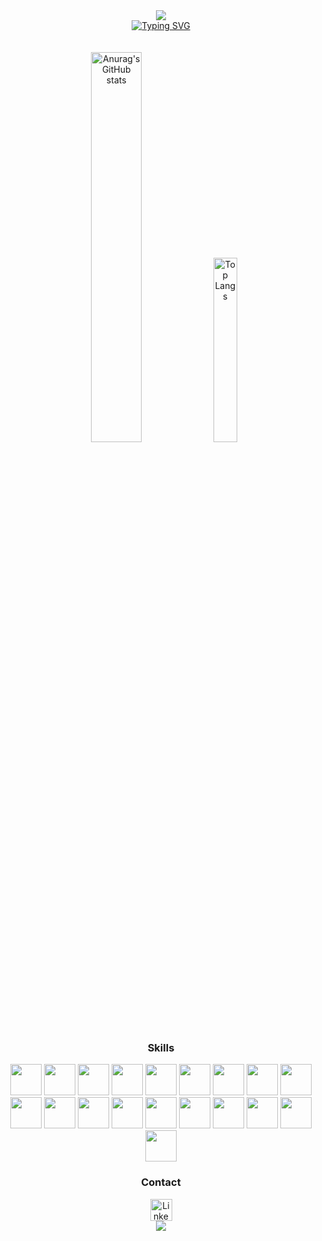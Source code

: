 <div align="center">
  <img src="https://capsule-render.vercel.app/api?type=waving&color=00CD0BFF&height=120&section=header">
</div>

<div align="center">
  <a href="https://git.io/typing-svg"><img src="https://readme-typing-svg.demolab.com?font=Fira+Code&weight=100&size=30&pause=1000&color=00CD0B&background=005F7100&center=true&vCenter=true&width=610&lines=Hello!+My+name+is+F%C3%A1bio+Casagrande+;I'm+a+Brazilian+Developer+Student.;Be+Welcome!+%3AD" alt="Typing SVG" /></a>
</div>
</br></br>
<div align="center">
  <img width="40%" src="https://github-readme-stats.vercel.app/api?username=fabi0casa&show_icons=true&theme=transparent&hide_border=true&title_color=55DF03&text_color=0f810f&icon_color=BA67EB" alt="Anurag's GitHub stats" max-width: 300px; height: 250px"/>
  <img width="27.5%" src="https://github-readme-stats.vercel.app/api/top-langs/?username=fabi0casa&layout=donut&theme=transparent&hide_border=true&title_color=55DF03&text_color=17C617&icon_color=71C771" alt="Top Langs" max-width: 300px; height: 250px "/>
</div>


<div align="center">
  <h3><strong>Skills</strong></h3>
</div>


<div align="center">
  <img src ="https://upload.wikimedia.org/wikipedia/commons/thumb/3/38/HTML5_Badge.svg/2048px-HTML5_Badge.svg.png" style="height: 50px">
  <img src ="https://upload.wikimedia.org/wikipedia/commons/thumb/6/62/CSS3_logo.svg/2048px-CSS3_logo.svg.png" style="height: 50px">
  <img src ="https://user-images.githubusercontent.com/25181517/117447155-6a868a00-af3d-11eb-9cfe-245df15c9f3f.png" style="height: 50px">
  <img src ="https://user-images.githubusercontent.com/25181517/183898054-b3d693d4-dafb-4808-a509-bab54cf5de34.png" style="height: 50px">
  <img src ="https://github.com/user-attachments/assets/06851a6c-5780-4b9c-b89d-af3b4e605636" style="height: 50px">
  <!--<img src ="https://media.licdn.com/dms/image/v2/C5112AQExUeu0Uwrxdg/article-cover_image-shrink_720_1280/article-cover_image-shrink_720_1280/0/1555853756108?e=2147483647&v=beta&t=N96fwDtStzXrEpQh9sTr9VUOmtLYGL3jNvK0QvobxuU" style="height: 60px">-->
  <img src ="https://cdn-icons-png.flaticon.com/512/226/226777.png" style="height: 50px">
  <img src ="https://github.com/user-attachments/assets/6a3c4ab9-8bfe-42d1-bc5d-5fe770e11f51" style="height: 50px">
  <img src ="https://upload.wikimedia.org/wikipedia/commons/thumb/2/27/PHP-logo.svg/711px-PHP-logo.svg.png" style="height: 50px">
  <img src ="https://raw.githubusercontent.com/isocpp/logos/master/cpp_logo.png" style="height: 50px">
  </br>
  <img src ="https://github.com/user-attachments/assets/8e96cc9f-edc3-4c36-bd9a-ec1d918e8a45" style="height: 50px">
  <img src ="https://cdn-icons-png.flaticon.com/512/5968/5968313.png" style="height: 50px">
  <img src ="https://github.com/user-attachments/assets/6a46647d-46c6-4872-9454-0580d2a3afb3" style="height: 50px">
  <img src ="https://github.com/user-attachments/assets/d784bf28-fa9a-48ef-99a9-8e886ebf7e78" style="height: 50px">
  <img src ="https://github.com/user-attachments/assets/453eda7c-ffbb-4c5b-8742-16f0567b61b5" style="height: 50px">
  <img src ="https://github.com/user-attachments/assets/b3f65b7b-6593-4e4e-91d6-7250185fa3a0" style="height: 50px">
  <img src ="https://github.com/user-attachments/assets/d2554c84-b866-42e1-b96c-3267fbc47518" style="height: 50px">
  <img src ="https://github.com/user-attachments/assets/5a5a63ed-445c-4dd8-aa3d-1d7510557367" style="height: 50px">
  <img src ="https://github.com/user-attachments/assets/a3824574-ea9e-42bd-8d08-37144468a14e" style="height: 50px">
  <img src ="https://www.northware.mx/wp-content/uploads/2022/09/northware-microsoft-power-bi-logo.png" style="height: 50px">
     <!-- tentativas anteriores de tentar deixar as logos de alguns caras mais bonitenhos :)
  <img src ="https://user-images.githubusercontent.com/25181517/192108891-d86b6220-e232-423a-bf5f-90903e6887c3.png" style="height: 50px">
  <img src ="https://github.com/user-attachments/assets/7f2fad34-9063-4da6-86c5-76731db508f3" style="height: 50px">
  <img src ="https://github.com/user-attachments/assets/a1172b21-e2df-4978-bb1e-ffd0d6fe7ebc" style="height: 50px">
  <img src ="https://github.com/user-attachments/assets/5358822c-2ade-4a5c-9a6f-bcbf5939b620" style="height: 60px">
  <img src ="https://github.com/user-attachments/assets/d7939a26-7ba0-436c-8b87-9afa8f23eaae" style="height: 60px"> 
  <img src ="https://github.com/user-attachments/assets/3b595839-6835-43aa-9a25-d11c0da6e48a" style="height: 60px">
  <img src ="https://github.com/user-attachments/assets/ea6e2e6f-f815-4963-8918-e28bf436b5fe" style="height: 60px"> 
  <img src ="https://github.com/user-attachments/assets/d186ede7-8104-437b-8d3e-da1cb81d26ce" style="height: 60px">
  <img src ="https://github.com/user-attachments/assets/5f12e0cb-838d-4381-bbbf-a3cfd596e021" style="height: 60px">
  <img src ="https://upload.wikimedia.org/wikipedia/commons/thumb/c/cf/Eclipse-SVG.svg/1024px-Eclipse-SVG.svg.png" style="height: 60px">
  <img src ="https://github.com/user-attachments/assets/6fc34a90-c4aa-4b9f-acd9-123f35f92b6a" style="height: 60px">-->
</div>

<div align="center">
  <h3><strong>Contact</strong></h3>
</div>

<div id="badges" align="center">
  <a href="https://www.linkedin.com/in/fabio-casagrande">
    <img src="https://img.shields.io/badge/LinkedIn-0749FF?style=for-the-badge&logo=linkedin&logoColor=white" style="height: 35px" alt="LinkedIn Badge"/>
  </a> <!--
  <a href="mailto:fabiocasagrande999@gmail.com">
    <img src="https://img.shields.io/badge/Gmail-darkred?style=for-the-badge&logo=gmail&logoColor=white" style="height: 35px" alt="Gmail Badge"/>
  </a> -->
</div>


<div align="center">
  <img src ="https://capsule-render.vercel.app/api?type=waving&color=00CD0BFF&height=120&section=footer">
</div>
